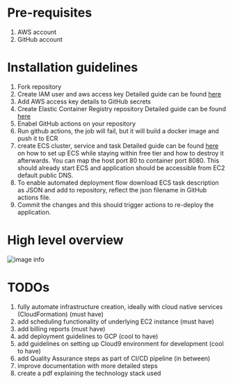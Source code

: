# Pre-requisites
1. AWS account
2. GitHub account

# Installation guidelines
1. Fork repository
2. Create IAM user and aws access key
Detailed guide can be found [here](https://aws.amazon.com/premiumsupport/knowledge-center/create-access-key/)
3. Add AWS access key details to GitHub secrets
4. Create Elastic Container Registry repository
Detailed guide can be found [here](https://docs.aws.amazon.com/AmazonECR/latest/userguide/repository-create.html)
5. Enabel GitHub actions on your repository
6. Run github actions, the job will fail, but it will build a docker image and push it to ECR
7. create ECS cluster, service and task
Detailed guide can be found [here](https://aws.amazon.com/getting-started/tutorials/deploy-docker-containers/) on how to set up ECS while staying within free tier and how to destroy it afterwards. You can map the host port 80 to container port 8080. This should already start ECS and application should be accessible from EC2 default public DNS.
8.  To enable automated deployment flow download ECS task description as JSON and add to repository, reflect the json filename in GitHub actions file.
9. Commit the changes and this should trigger actions to re-deploy the application.


 # High level overview

![image info](high_level_overview.png)


# TODOs
1. fully automate infrastructure creation, ideally with cloud native services (CloudFormation) (must have)
2. add scheduling functionality of underlying EC2 instance (must have)
3. add billing reports (must have)
4. add deployment guidelines to GCP (cool to have)
5. add guidelines on setting up Cloud9 environment for development (cool to have)
6. add Quality Assurance steps as part of CI/CD pipeline (in between)
7. improve documentation with more detailed steps
8. create a pdf explaining the technology stack used

